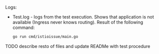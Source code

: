 Logs:

- Test.log - logs from the test execution. Shows that application is not available (Ingress never knows routing). Result of the following command:

  ```bash
  go run cmd/istioissue/main.go
  ```

TODO describe resto of files and update READMe with test procedure
